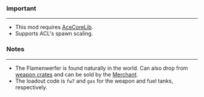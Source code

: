 ### Important
---
- This mod requires [AceCoreLib](https://gitlab.com/accensi/hd-addons/acecorelib).
- Supports ACL's spawn scaling.

### Notes
---
- The Flamenwerfer is found naturally in the world. Can also drop from [weapon crates](https://gitlab.com/accensi/hd-addons/weapon-crate) and can be sold by the [Merchant](https://gitlab.com/accensi/hd-addons/merchant).
- The loadout code is `fw7` and `gas` for the weapon and fuel tanks, respectively.